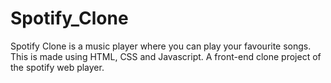 # Spotify_Clone
Spotify Clone is a music player where you can play your favourite songs. This is made using HTML, CSS and Javascript.
A front-end clone project of the spotify web player.
